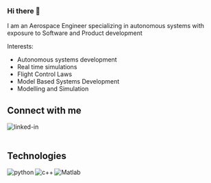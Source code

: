### Hi there 👋
I am an Aerospace Engineer specializing in autonomous systems with exposure to Software and Product development

  Interests: 
- Autonomous systems development
- Real time simulations
- Flight Control Laws
- Model Based Systems Development
- Modelling and Simulation


## Connect with me
[<img align="left" alt="linked-in" src="https://img.shields.io/badge/linkedin-%230077B5.svg?&style=for-the-badge&logo=linkedin&logoColor=white" />](https://www.linkedin.com/in/sanjesh-hoskopple/)
<br>
<br>
##  Technologies
<img align="left" alt="python" src="https://badgen.net/badge/Python/3/blue" />
<img align="left" alt="c++" src="https://badgen.net/badge/C/C++/blue" />
<img align="left" alt="Matlab" src="https://badgen.net/badge/Matlab/Simulink/blue" />
<br>
<br>

